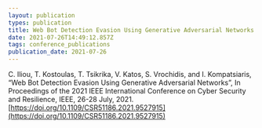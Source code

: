 ```yaml
---
layout: publication
types: publication
title: Web Bot Detection Evasion Using Generative Adversarial Networks
date: 2021-07-26T14:49:12.857Z
tags: conference_publications
publication_date: 2021-07-26
---
```

C. Iliou, T. Kostoulas, T. Tsikrika, V. Katos, S. Vrochidis, and I. Kompatsiaris, “Web Bot Detection Evasion Using Generative Adversarial Networks”, In Proceedings of the 2021 IEEE International Conference on Cyber Security and Resilience, IEEE, 26-28 July, 2021. [https://doi.org/10.1109/CSR51186.2021.9527915](https://doi.org/10.1109/CSR51186.2021.9527915)